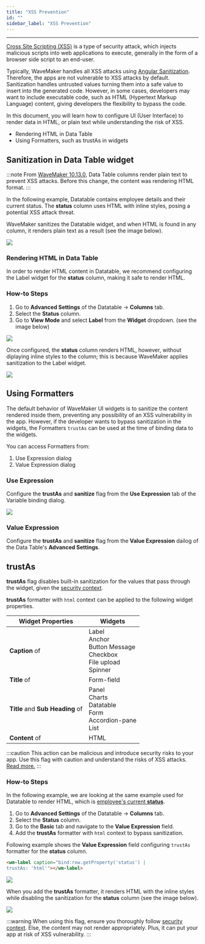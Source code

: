 ```yaml
---
title: "XSS Prevention"
id: ""
sidebar_label: "XSS Prevention"
---
```

---

[Cross Site Scripting (XSS)](https://owasp.org/www-community/attacks/xss/) is a type of security attack, which injects malicious scripts into web applications to execute, generally in the form of a browser side script to an end-user.

Typically, WaveMaker handles all XSS attacks using [Angular Sanitization](https://angular.io/api/platform-browser/DomSanitizer). Therefore, the apps are not vulnerable to XSS attacks by default. Sanitization handles untrusted values turning them into a safe value to insert into the generated code. However, in some cases, developers may want to include executable code, such as HTML (Hypertext Markup Language) content, giving developers the flexibility to bypass the code.

In this document, you will learn how to configure UI (User Interface) to render data in HTML, or plain text while understanding the risk of XSS. 

- Rendering HTML in Data Table
- Using Formatters, such as trustAs in widgets

## Sanitization in Data Table widget

:::note
From [WaveMaker 10.13.0](/learn/wavemaker-release-notes/v10-13-0), Data Table columns render plain text to prevent XSS attacks. Before this change, the content was rendering HTML format.
:::

In the following example, Datatable contains employee details and their current status. The **status** column uses HTML with inline styles, posing a potential XSS attack threat. 

WaveMaker sanitizes the Datatable widget, and when HTML is found in any column, it renders plain text as a result (see the image below).

[![](/learn/assets/xss_datatable1.png)](/learn/assets/xss_datatable1.png)

### Rendering HTML in Data Table

In order to render HTML content in Datatable, we recommend configuring the Label widget for the **status** column, making it safe to render HTML.

### How-to Steps

1. Go to **Advanced Settings** of the Datatable -> **Columns** tab.
2. Select the **Status** column.
3. Go to **View Mode** and select **Label** from the **Widget** dropdown. (see the image below)

[![](/learn/assets/xss_datatable3.png)](/learn/assets/xss_datatable3.png)

Once configured, the **status** column renders HTML, however, without diplaying inline styles to the column; this is because WaveMaker applies sanitization to the Label widget. 

[![](/learn/assets/xss_datatable2.png)](/learn/assets/xss_datatable2.png)

## Using Formatters

The default behavior of WaveMaker UI widgets is to sanitize the content rendered inside them, preventing any possibility of an XSS vulnerability in the app. However, if the developer wants to bypass sanitization in the widgets, the Formatters `trustAs` can be used at the time of binding data to the widgets.

You can access Formatters from:

1. Use Expression dialog
2. Value Expression dialog

### Use Expression

Configure the **trustAs** and **sanitize** flag from the **Use Expression** tab of the Variable binding dialog. 

[![](/learn/assets/xss_datatable7.png)](/learn/assets/xss_datatable7.png)

### Value Expression

Configure the **trustAs** and **sanitize** flag from the **Value Expression** dailog of the Data Table's **Advanced Settings**. 

## trustAs

**trustAs** flag disables built-in sanitization for the values that pass through the widget, given the [security context](https://angular.io/guide/security#sanitization-and-security-contexts). 

**trustAs** formatter with `html` context can be applied to the following widget properties.

| Widget Properties | Widgets | 
|---|---|
|**Caption** of | Label <br> Anchor <br> Button Message <br> Checkbox <br> File upload <br> Spinner |
| **Title** of | Form-field |
|**Title** and **Sub Heading** of | Panel <br> Charts <br> Datatable <br> Form <br> Accordion-pane <br> List |
| **Content** of | HTML |

:::caution
This action can be malicious and introduce security risks to your app. Use this flag with caution and understand the risks of XSS attacks. [Read more.](https://angular.io/guide/security#sanitization-and-security-contexts)
:::

### How-to Steps

In the following example, we are looking at the same example used for Datatable to render HTML, which is [employee's current **status**](#sanitization-in-data-table-widget). 

1. Go to **Advanced Settings** of the Datatable -> **Columns** tab.
2. Select the **Status** column.
3. Go to the **Basic** tab and navigate to the **Value Expression** field. 
4. Add the **trustAs** formatter with `html` context to bypass sanitization.

Following example shows the **Value Expression** field configuring `trustAs` formatter for the **status** column.

```html
<wm-label caption="bind:row.getProperty('status') | 
trustAs: 'html'"></wm-label>
```

[![](/learn/assets/xss_datatable4.png)](/learn/assets/xss_datatable4.png)

When you add the **trustAs** formatter, it renders HTML with the inline styles while disabling the sanitization for the **status** column (see the image below).

[![](/learn/assets/xss_datatable5.png)](/learn/assets/xss_datatable5.png)

:::warning
When using this flag, ensure you thoroughly follow [security context](https://angular.io/guide/security#sanitization-and-security-contexts). Else, the content may not render appropriately. Plus, it can put your app at risk of XSS vulnerability.
:::